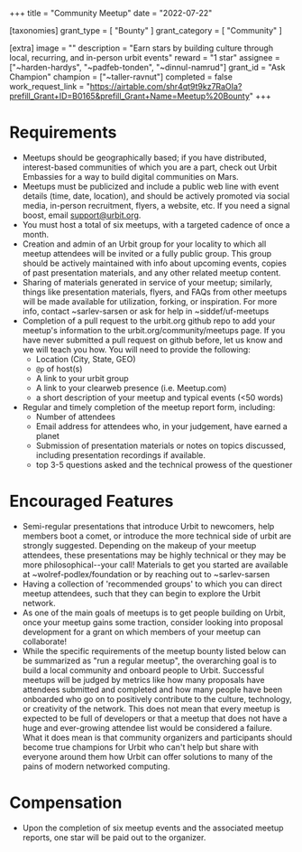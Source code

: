 +++
title = "Community Meetup"
date = "2022-07-22"

[taxonomies]
grant_type = [ "Bounty" ]
grant_category = [ "Community" ]

[extra]
image = ""
description = "Earn stars by building culture through local, recurring, and in-person urbit events"
reward = "1 star"
assignee = ["~harden-hardys", "~padfeb-tonden", "~dinnul-namrud"]
grant_id = "Ask Champion"
champion = ["~taller-ravnut"]
completed = false
work_request_link = "https://airtable.com/shr4qt9t9kz7RaOIa?prefill_Grant+ID=B0165&prefill_Grant+Name=Meetup%20Bounty"
+++

# Requirements
- Meetups should be geographically based; if you have distributed, interest-based communities of which you are a part, check out Urbit Embassies for a way to build digital communities on Mars.
- Meetups must be publicized and include a public web line with event details (time, date, location), and should be actively promoted via social media, in-person recruitment, flyers, a website, etc. If you need a signal boost, email support@urbit.org.
- You must host a total of six meetups, with a targeted cadence of once a month.
- Creation and admin of an Urbit group for your locality to which all meetup attendees will be invited or a fully public group. This group should be actively maintained with info about upcoming events, copies of past presentation materials, and any other related meetup content.
- Sharing of materials generated in service of your meetup; similarly, things like presentation materials, flyers, and FAQs from other meetups will be made available for utilization, forking, or inspiration. For more info, contact ~sarlev-sarsen or ask for help in ~siddef/uf-meetups
- Completion of a pull request to the urbit.org github repo to add your meetup's information to the urbit.org/community/meetups page. If you have never submitted a pull request on github before, let us know and we will teach you how. You will need to provide the following:
	- Location (City, State, GEO)
	- `@p` of host(s)
	- A link to your urbit group
	- A link to your clearweb presence (i.e. Meetup.com)
	- a short description of your meetup and typical events (<50 words)
- Regular and timely completion of the meetup report form, including:
	- Number of attendees
	- Email address for attendees who, in your judgement, have earned a planet
	- Submission of presentation materials or notes on topics discussed, including presentation recordings if available.
	- top 3-5 questions asked and the technical prowess of the questioner
# Encouraged Features
- Semi-regular presentations that introduce Urbit to newcomers, help members boot a comet, or introduce the more technical side of urbit are strongly suggested. Depending on the makeup of your meetup attendees, these presentations may be highly technical or they may be more philosophical--your call! Materials to get you started are available at ~wolref-podlex/foundation or by reaching out to ~sarlev-sarsen
- Having a collection of 'recommended groups' to which you can direct meetup attendees, such that they can begin to explore the Urbit network.
- As one of the main goals of meetups is to get people building on Urbit, once your meetup gains some traction, consider looking into proposal development for a grant on which members of your meetup can collaborate!
- While the specific requirements of the meetup bounty listed below can be summarized as "run a regular meetup", the overarching goal is to build a local community and onboard people to Urbit. Successful meetups will be judged by metrics like how many proposals have attendees submitted and completed and how many people have been onboarded who go on to positively contribute to the culture, technology, or creativity of the network. This does not mean that every meetup is expected to be full of developers or that a meetup that does not have a huge and ever-growing attendee list would be considered a failure. What it does mean is that community organizers and participants should become true champions for Urbit who can't help but share with everyone around them how Urbit can offer solutions to many of the pains of modern networked computing.
# Compensation
- Upon the completion of six meetup events and the associated meetup reports, one star will be paid out to the organizer.
